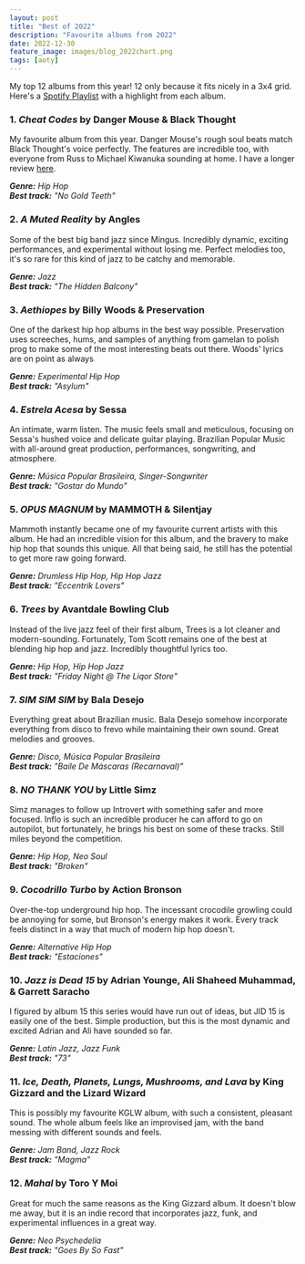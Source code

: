 ```yaml
---
layout: post
title: "Best of 2022"
description: "Favourite albums from 2022"
date: 2022-12-30
feature_image: images/blog_2022chart.png
tags: [aoty]
---
```

My top 12 albums from this year!  12 only because it fits nicely in a 3x4 grid.  Here's a [Spotify Playlist](https://open.spotify.com/playlist/6Bm5QUfBFvAiu7OgXpO82f?si=5ad4ce4c126d4159) with a highlight from each album.  
<h3>1. <em>Cheat Codes</em> by Danger Mouse & Black Thought</h3>

My favourite album from this year.  Danger Mouse's rough soul beats match Black Thought's voice perfectly.  The features are incredible too, with everyone from Russ to Michael Kiwanuka sounding at home.  I have a longer review [here](https://wieben.ca/Cheat-Codes-Review).  

<em>**Genre:** Hip Hop<br>
**Best track:** "No Gold Teeth"</em>
<!--more-->

<h3>2. <em>A Muted Reality</em> by Angles</h3>

Some of the best big band jazz since Mingus.  Incredibly dynamic, exciting performances, and experimental without losing me.  Perfect melodies too, it's so rare for this kind of jazz to be catchy and memorable.

<em>**Genre:** Jazz<br>
**Best track:** "The Hidden Balcony"</em>

<h3>3. <em>Aethiopes</em> by Billy Woods & Preservation</h3>

One of the darkest hip hop albums in the best way possible.  Preservation uses screeches, hums, and samples of anything from gamelan to polish prog to make some of the most interesting beats out there.  Woods' lyrics are on point as always

<em>**Genre:** Experimental Hip Hop<br>
**Best track:** "Asylum"</em>

<h3>4. <em>Estrela Acesa</em> by Sessa</h3>
An intimate, warm listen.  The music feels small and meticulous, focusing on Sessa's hushed voice and delicate guitar playing.  Brazilian Popular Music with all-around great production, performances, songwriting, and atmosphere.

<em>**Genre:** Música Popular Brasileira, Singer-Songwriter<br>
**Best track:** "Gostar do Mundo"</em>

<h3>5. <em>OPUS MAGNUM</em> by MAMMOTH & Silentjay</h3>
Mammoth instantly became one of my favourite current artists with this album.  He had an incredible vision for this album, and the bravery to make hip hop that sounds this unique. All that being said, he still has the potential to get more raw going forward.  

<em>**Genre:** Drumless Hip Hop, Hip Hop Jazz<br>
**Best track:** "Eccentrik Lovers"</em>

<h3>6. <em>Trees</em> by Avantdale Bowling Club</h3>
Instead of the live jazz feel of their first album, Trees is a lot cleaner and modern-sounding.  Fortunately, Tom Scott remains one of the best at blending hip hop and jazz.  Incredibly thoughtful lyrics too.

<em>**Genre:** Hip Hop, Hip Hop Jazz<br>
**Best track:** "Friday Night @ The Liqor Store"</em>

<h3>7. <em>SIM SIM SIM</em> by Bala Desejo</h3>

Everything great about Brazilian music.  Bala Desejo somehow incorporate everything from disco to frevo while maintaining their own sound.  Great melodies and grooves.

<em>**Genre:** Disco, Música Popular Brasileira<br>
**Best track:** "Baile De Máscaras (Recarnaval)"</em>

<h3>8. <em>NO THANK YOU</em> by Little Simz</h3>
Simz manages to follow up Introvert with something safer and more focused. Inflo is such an incredible producer he can afford to go on autopilot, but fortunately, he brings his best on some of these tracks. Still miles beyond the competition.  

<em>**Genre:** Hip Hop, Neo Soul<br>
**Best track:** "Broken"</em>

<h3>9. <em>Cocodrillo Turbo</em> by Action Bronson</h3>
Over-the-top underground hip hop.  The incessant crocodile growling could be annoying for some, but Bronson's energy makes it work.  Every track feels distinct in a way that much of modern hip hop doesn't.  

<em>**Genre:** Alternative Hip Hop<br>
**Best track:** "Estaciones"</em>

<h3>10. <em>Jazz is Dead 15</em> by Adrian Younge, Ali Shaheed Muhammad, & Garrett Saracho</h3>
I figured by album 15 this series would have run out of ideas, but JID 15 is easily one of the best.  Simple production, but this is the most dynamic and excited Adrian and Ali have sounded so far.

<em>**Genre:** Latin Jazz, Jazz Funk<br>
**Best track:** "73"</em>

<h3>11. <em>Ice, Death, Planets, Lungs, Mushrooms, and Lava</em> by King Gizzard and the Lizard Wizard</h3>
This is possibly my favourite KGLW album, with such a consistent, pleasant sound.  The whole album feels like an improvised jam, with the band messing with different sounds and feels.

<em>**Genre:** Jam Band, Jazz Rock<br>
**Best track:** "Magma"</em>

<h3>12. <em>Mahal</em> by Toro Y Moi</h3>
Great for much the same reasons as the King Gizzard album.  It doesn't blow me away, but it is an indie record that incorporates jazz, funk, and experimental influences in a great way.

<em>**Genre:** Neo Psychedelia<br>
**Best track:** "Goes By So Fast"</em>
